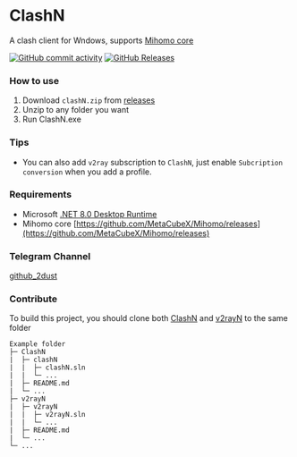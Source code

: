 # ClashN
A clash client for Wndows, supports [Mihomo core](https://github.com/MetaCubeX/Mihomo)

[![GitHub commit activity](https://img.shields.io/github/commit-activity/m/2dust/clashn)](https://github.com/2dust/clashn/commits/master)
[![GitHub Releases](https://img.shields.io/github/downloads/2dust/clashn/latest/total?logo=github)](https://github.com/2dust/clashn/releases)
  
### How to use
1. Download `clashN.zip` from [releases](https://github.com/2dust/clashN/releases)
2. Unzip to any folder you want
3. Run ClashN.exe



### Tips

- You can also add `v2ray` subscription to `ClashN`, just enable `Subcription conversion` when you add a profile.



### Requirements  
- Microsoft [.NET 8.0 Desktop Runtime](https://dotnet.microsoft.com/en-us/download/dotnet/8.0/runtime) 
- Mihomo core [https://github.com/MetaCubeX/Mihomo/releases](https://github.com/MetaCubeX/Mihomo/releases)



### Telegram Channel
[github_2dust](https://t.me/github_2dust)



### Contribute

To build this project, you should clone both [ClashN](https://github.com/2dust/clashN) and [v2rayN](https://github.com/2dust/v2rayN) to the same folder
```
Example folder
├─ ClashN
|  ├─ clashN
|  |  ├─ clashN.sln
|  |  └─ ...
|  ├─ README.md
|  └─ ...
├─ v2rayN
|  ├─ v2rayN
|  |  ├─ v2rayN.sln
|  |  └─ ...
|  ├─ README.md
|  └─ ...
└─ ...
```
